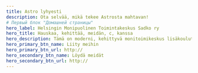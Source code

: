 ```yaml
---
title: Astro lyhyesti
description: Ota selvää, mikä tekee Astrosta mahtavan!
# Первый блок "Домашней страницы"
hero_label: Helsingin Monipuolinen Toimintakeskus Sadko ry
hero_title: Hauskaa, kehittää, meidän, c, kanssa
hero_description: Tämä on moderni, kehittyvä monitoimikeskus lisäkoulutukseen ja perheen vapaa-aikaan.
hero_primary_btn_name: Liity meihin
hero_primary_btn_url: http://
hero_secondary_btn_name: Löydä meidät
hero_secondary_btn_url: http://
---
```

